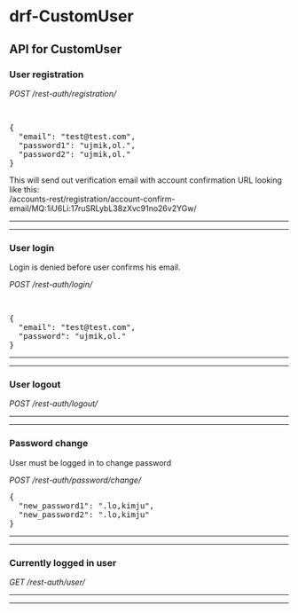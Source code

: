 <h1>drf-CustomUser</h1>
<h2>API for CustomUser</h2>

<h3>User registration</h3>
<p><em>POST /rest-auth/registration/</em></p>
<br>
<pre>{
  "email": "test@test.com",
  "password1": "ujmik,ol.",
  "password2": "ujmik,ol."
}</pre>

<p>This will send out verification email with account confirmation URL looking like this: <br>
/accounts-rest/registration/account-confirm-email/MQ:1iU6Li:17ruSRLybL38zXvc91no26v2YGw/</p>
<hr>
<hr>
<h3>User login</h3>
<p>Login is denied before user confirms his email.</p>
<p><em>POST /rest-auth/login/</em></p>
<br>
<pre>{
  "email": "test@test.com",
  "password": "ujmik,ol."
}</pre>
<hr>
<hr>
<h3>User logout</h3>
<p><em>POST /rest-auth/logout/</em></p>
<hr>
<hr>
<h3>Password change</h3>
<p>User must be logged in to change password</p>
<p><em>POST /rest-auth/password/change/</p></em>
<pre>{
  "new_password1": ".lo,kimju",
  "new_password2": ".lo,kimju"
}</pre>
<hr>
<hr>
<h3>Currently logged in user</h3>
<p><em>GET /rest-auth/user/</em></p>
<hr>
<hr>
